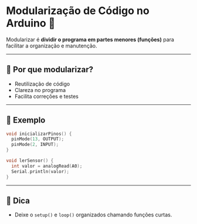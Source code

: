 # Modularização de Código no Arduino 🧩

Modularizar é **dividir o programa em partes menores (funções)** para facilitar a organização e manutenção.

---

## 🎯 Por que modularizar?

- Reutilização de código
- Clareza no programa
- Facilita correções e testes

---

## 🧱 Exemplo

```cpp
void inicializarPinos() {
  pinMode(13, OUTPUT);
  pinMode(2, INPUT);
}

void lerSensor() {
  int valor = analogRead(A0);
  Serial.println(valor);
}
```

---

## 🧠 Dica

- Deixe o `setup()` e `loop()` organizados chamando funções curtas.